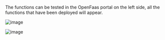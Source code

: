 The functions can be tested in the OpenFaas portal on the left side, all the functions that have been deployed will appear.

![image](https://user-images.githubusercontent.com/49212229/117101306-8589ac00-ad3b-11eb-899f-2ec28bb495de.png)

![image](https://user-images.githubusercontent.com/49212229/117101535-0779d500-ad3c-11eb-9f02-fa3f94a72753.png)

